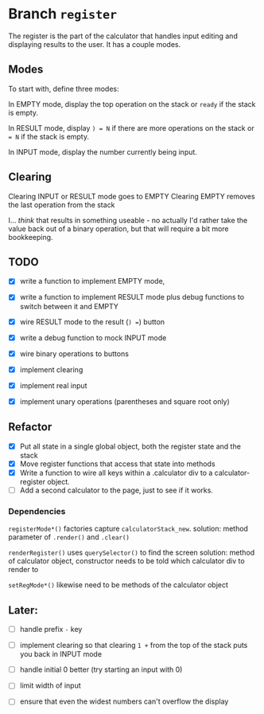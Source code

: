 # Branch `register`

The register is the part of the calculator that handles input editing and
displaying results to the user. It has a couple modes.

## Modes

To start with, define three modes:

In EMPTY mode, display the top operation on the stack or `ready` if the stack is
empty.

In RESULT mode, display `) = N` if there are more operations on the stack or `=
N` if the stack is empty.

In INPUT mode, display the number currently being input.

## Clearing

Clearing INPUT or RESULT mode goes to EMPTY
Clearing EMPTY removes the last operation from the stack

I... *think* that results in something useable - no actually I'd rather take the
value back out of a binary operation, but that will require a bit more bookkeeping.

## TODO

- [X]   write a function to implement EMPTY mode,

- [X]   write a function to implement RESULT mode plus debug functions to switch
        between it and EMPTY

- [X]   wire RESULT mode to the result (`) =`) button
- [X]   write a debug function to mock INPUT mode

- [X]   wire binary operations to buttons

- [X]   implement clearing

- [X]   implement real input

- [X]   implement unary operations
        (parentheses and square root only)

## Refactor

- [X]   Put all state in a single global object, both the register state and the
        stack
- [X]   Move register functions that access that state into methods
- [X]   Write a function to wire all keys within a .calculator div to a
        calculator-register object.
- [ ]   Add a second calculator to the page, just to see if it works.

### Dependencies

`registerMode*()` factories capture `calculatorStack_new`.
    solution: method parameter of `.render()` and `.clear()`

`renderRegister()` uses `querySelector()` to find the screen
    solution: method of calculator object, constructor needs to be told which
    calculator div to render to

`setRegMode*()` likewise need to be methods of the calculator object

## Later:

- [ ]   handle prefix `-` key

- [ ]   implement clearing so that clearing `1 +` from the top of the stack puts
        you back in INPUT mode

- [ ]   handle initial 0 better (try starting an input with 0)
- [ ]   limit width of input
- [ ]   ensure that even the widest numbers can't overflow the display
